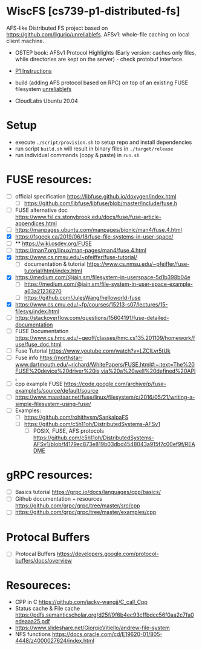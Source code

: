 # WiscFS [cs739-p1-distributed-fs]

AFS-like Distributed FS project based on <https://github.com/ligurio/unreliablefs>. AFSv1: whole-file caching on local client machine.

- OSTEP book: AFSv1 Protocol Highlights (Early version: caches only files, while directories are kept on the server) - check protobuf interface.

- [P1 Instructions](documentation/CS739.P1.md)
- build (adding AFS protocol based on RPC) on top of an existing FUSE filesystem [unreliablefs](https://github.com/ligurio/unreliablefs)
- CloudLabs Ubuntu 20.04

# Setup

- execute `./script/provision.sh` to setup repo and install dependencies
- run script `build.sh` will result in binary files in `./target/release`
- run individual commands (copy & paste) in `run.sh`

# FUSE resources:

- [ ] official specification <https://libfuse.github.io/doxygen/index.html>
  - [ ] <https://github.com/libfuse/libfuse/blob/master/include/fuse.h>
- [ ] FUSE alternative doc <https://www.fsl.cs.stonybrook.edu/docs/fuse/fuse-article-appendices.html>
- [ ] <https://manpages.ubuntu.com/manpages/bionic/man4/fuse.4.html>
- [x] <https://fsgeek.ca/2019/06/18/fuse-file-systems-in-user-space/>
- [ ] \*\* <https://wiki.osdev.org/FUSE>
- [ ] <https://man7.org/linux/man-pages/man4/fuse.4.html>
- [x] <https://www.cs.nmsu.edu/~pfeiffer/fuse-tutorial/>
  - [ ] documentation & tutorial <https://www.cs.nmsu.edu/~pfeiffer/fuse-tutorial/html/index.html>
- [x] <https://medium.com/@jain.sm/filesystem-in-userspace-5d1b398b04e>
  - [ ] <https://medium.com/@jain.sm/file-system-in-user-space-example-a63a21236270>
  - [ ] <https://github.com/JulesWang/helloworld-fuse>
- [x] <https://www.cs.cmu.edu/~fp/courses/15213-s07/lectures/15-filesys/index.html>
- [ ] <https://stackoverflow.com/questions/15604191/fuse-detailed-documentation>
- [ ] FUSE Documentation <https://www.cs.hmc.edu/~geoff/classes/hmc.cs135.201109/homework/fuse/fuse_doc.html>
- [ ] Fuse Tutorial <https://www.youtube.com/watch?v=LZCILvr5tUk>
- [ ] Fuse info <https://northstar-www.dartmouth.edu/~richard/WhitePapers/FUSE.html#:~:text=The%20FUSE%20device%20driver%20is,via%20a%20well%20defined%20API.>
- [ ] cpp example FUSE <https://code.google.com/archive/p/fuse-examplefs/source/default/source>
- [ ] <https://www.maastaar.net/fuse/linux/filesystem/c/2016/05/21/writing-a-simple-filesystem-using-fuse/>
- [ ] Examples:
  - [ ] <https://github.com/rohithvsm/SankalpaFS>
  - [ ] <https://github.com/c5h11oh/DistributedSystems-AFSv1>
    - [ ] POSIX, FUSE, AFS protocols <https://github.com/c5h11oh/DistributedSystems-AFSv1/blob/f4179ec873e819b03dbd4548043a915f7c00ef9f/README>

# gRPC resources:

- [ ] Basics tutorial <https://grpc.io/docs/languages/cpp/basics/>
- [ ] Github documentation + resources <https://github.com/grpc/grpc/tree/master/src/cpp>
- [ ] <https://github.com/grpc/grpc/tree/master/examples/cpp>

# Protocal Buffers

- [ ] Protocal Buffers <https://developers.google.com/protocol-buffers/docs/overview>

# Resoureces: 

- CPP in C <https://github.com/jacky-wangjj/C_call_Cpp>
- Status cache & File cache <https://pdfs.semanticscholar.org/d25f/9f6b4ec93cffbdcc56f0aa2c7fa0edeaaa25.pdf>
- <https://www.slideshare.net/GiorgioVitiello/andrew-file-system>
- NFS functions <https://docs.oracle.com/cd/E19620-01/805-4448/z4000027624/index.html>
